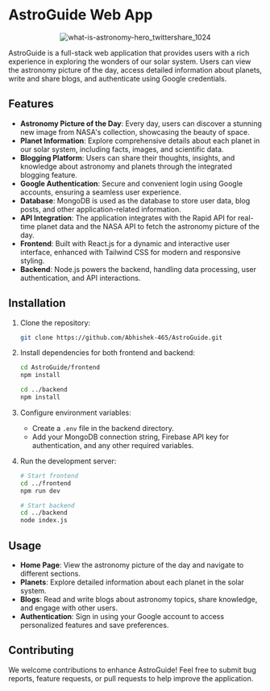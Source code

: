 # AstroGuide Web App
<div style="text-align:center">
 
  ![what-is-astronomy-hero_twittershare_1024](https://github.com/Abhishek-465/Astroguide-web-app/assets/127030695/8fd6a31a-ee2e-4475-b1d5-247162752db1)


</div>
AstroGuide is a full-stack web application that provides users with a rich experience in exploring the wonders of our solar system. Users can view the astronomy picture of the day, access detailed information about planets, write and share blogs, and authenticate using Google credentials.

## Features

- **Astronomy Picture of the Day**: Every day, users can discover a stunning new image from NASA's collection, showcasing the beauty of space.
- **Planet Information**: Explore comprehensive details about each planet in our solar system, including facts, images, and scientific data.
- **Blogging Platform**: Users can share their thoughts, insights, and knowledge about astronomy and planets through the integrated blogging feature.
- **Google Authentication**: Secure and convenient login using Google accounts, ensuring a seamless user experience.
- **Database**: MongoDB is used as the database to store user data, blog posts, and other application-related information.
- **API Integration**: The application integrates with the Rapid API for real-time planet data and the NASA API to fetch the astronomy picture of the day.
- **Frontend**: Built with React.js for a dynamic and interactive user interface, enhanced with Tailwind CSS for modern and responsive styling.
- **Backend**: Node.js powers the backend, handling data processing, user authentication, and API interactions.

## Installation

1. Clone the repository:

   ```bash
   git clone https://github.com/Abhishek-465/AstroGuide.git
   ```

2. Install dependencies for both frontend and backend:

   ```bash
   cd AstroGuide/frontend
   npm install

   cd ../backend
   npm install
   ```

3. Configure environment variables:
   - Create a `.env` file in the backend directory.
   - Add your MongoDB connection string, Firebase API key for authentication, and any other required variables.

4. Run the development server:

   ```bash
   # Start frontend
   cd ../frontend
   npm run dev

   # Start backend
   cd ../backend
   node index.js
   ```


## Usage

- **Home Page**: View the astronomy picture of the day and navigate to different sections.
- **Planets**: Explore detailed information about each planet in the solar system.
- **Blogs**: Read and write blogs about astronomy topics, share knowledge, and engage with other users.
- **Authentication**: Sign in using your Google account to access personalized features and save preferences.

## Contributing

We welcome contributions to enhance AstroGuide! Feel free to submit bug reports, feature requests, or pull requests to help improve the application.
